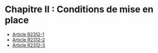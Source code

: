 # Chapitre II : Conditions de mise en place

* [Article R2312-1](./LEGIARTI000022357014.md)
* [Article R2312-2](./LEGIARTI000022357025.md)
* [Article R2312-3](./LEGIARTI000018535507.md)
